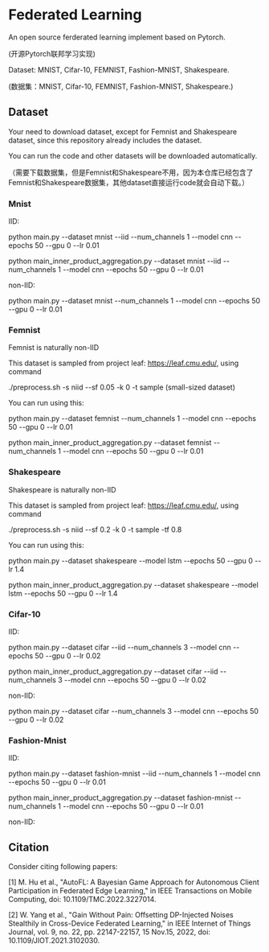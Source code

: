 # Federated Learning
An open source ferderated learning implement based on Pytorch.

(开源Pytorch联邦学习实现)

Dataset: MNIST, Cifar-10, FEMNIST, Fashion-MNIST, Shakespeare.

(数据集：MNIST, Cifar-10, FEMNIST, Fashion-MNIST, Shakespeare.)

## Dataset
Your need to download dataset, except for Femnist and Shakespeare dataset, since this repository already includes the dataset.

You can run the code and other datasets will be downloaded automatically.

（需要下载数据集，但是Femnist和Shakespeare不用，因为本仓库已经包含了Femnist和Shakespeare数据集，其他dataset直接运行code就会自动下载。）
### Mnist
IID:

python main.py --dataset mnist --iid --num_channels 1 --model cnn --epochs 50 --gpu 0 --lr 0.01

python main_inner_product_aggregation.py --dataset mnist --iid --num_channels 1 --model cnn --epochs 50 --gpu 0 --lr 0.01

non-IID:

python main.py --dataset mnist --num_channels 1 --model cnn --epochs 50 --gpu 0 --lr 0.01
### Femnist
Femnist is naturally non-IID

This dataset is sampled from project leaf: https://leaf.cmu.edu/, using command 

./preprocess.sh -s niid --sf 0.05 -k 0 -t sample (small-sized dataset)

You can run using this:

python main.py --dataset femnist --num_channels 1 --model cnn --epochs 50 --gpu 0 --lr 0.01

python main_inner_product_aggregation.py --dataset femnist --num_channels 1 --model cnn --epochs 50 --gpu 0 --lr 0.01

### Shakespeare

Shakespeare is naturally non-IID

This dataset is sampled from project leaf: https://leaf.cmu.edu/, using command 

./preprocess.sh -s niid --sf 0.2 -k 0 -t sample -tf 0.8

You can run using this:

python main.py --dataset shakespeare --model lstm --epochs 50 --gpu 0 --lr 1.4

python main_inner_product_aggregation.py --dataset shakespeare --model lstm --epochs 50 --gpu 0 --lr 1.4

### Cifar-10
IID:

python main.py --dataset cifar --iid --num_channels 3 --model cnn --epochs 50 --gpu 0 --lr 0.02

python main_inner_product_aggregation.py --dataset cifar --iid --num_channels 3 --model cnn --epochs 50 --gpu 0 --lr 0.02

non-IID:

python main.py --dataset cifar --num_channels 3 --model cnn --epochs 50 --gpu 0 --lr 0.02

### Fashion-Mnist

IID:

python main.py --dataset fashion-mnist --iid --num_channels 1 --model cnn --epochs 50 --gpu 0 --lr 0.01 

python main_inner_product_aggregation.py --dataset fashion-mnist --num_channels 1 --model cnn --epochs 50 --gpu 0 --lr 0.01

non-IID:



## Citation
Consider citing following papers:

[1] M. Hu et al., "AutoFL: A Bayesian Game Approach for Autonomous Client Participation in Federated Edge Learning," in IEEE Transactions on Mobile Computing, doi: 10.1109/TMC.2022.3227014.

[2] W. Yang et al., "Gain Without Pain: Offsetting DP-Injected Noises Stealthily in Cross-Device Federated Learning," in IEEE Internet of Things Journal, vol. 9, no. 22, pp. 22147-22157, 15 Nov.15, 2022, doi: 10.1109/JIOT.2021.3102030.
